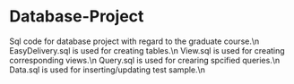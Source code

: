 # Database-Project
Sql code for database project with regard to the graduate course.\n
EasyDelivery.sql is used for creating tables.\n
View.sql is used for creating corresponding views.\n
Query.sql is used for crearing spcified queries.\n
Data.sql is used for inserting/updating test sample.\n
